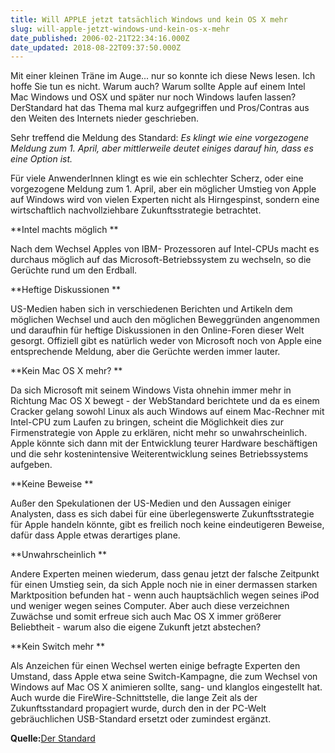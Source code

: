 ```yaml
---
title: Will APPLE jetzt tatsächlich Windows und kein OS X mehr
slug: will-apple-jetzt-windows-und-kein-os-x-mehr
date_published: 2006-02-21T22:34:16.000Z
date_updated: 2018-08-22T09:37:50.000Z
---
```


Mit einer kleinen Träne im Auge... nur so konnte ich diese News lesen. Ich hoffe Sie tun es nicht. Warum auch? Warum sollte Apple auf einem Intel Mac Windows und OSX und später nur noch Windows laufen lassen? DerStandard hat das Thema mal kurz aufgegriffen und Pros/Contras aus den Weiten des Internets nieder geschrieben.

Sehr treffend die Meldung des Standard:
*Es klingt wie eine vorgezogene Meldung zum 1. April, aber mittlerweile deutet einiges darauf hin, dass es eine Option ist.*

Für viele AnwenderInnen klingt es wie ein schlechter Scherz, oder eine vorgezogene Meldung zum 1. April, aber ein möglicher Umstieg von Apple auf Windows wird von vielen Experten nicht als Hirngespinst, sondern eine wirtschaftlich nachvollziehbare Zukunftsstrategie betrachtet.

**Intel machts möglich
**

Nach dem Wechsel Apples von IBM- Prozessoren auf Intel-CPUs macht es durchaus möglich auf das Microsoft-Betriebssystem zu wechseln, so die Gerüchte rund um den Erdball.

**Heftige Diskussionen
**

US-Medien haben sich in verschiedenen Berichten und Artikeln dem möglichen Wechsel und auch den möglichen Beweggründen angenommen und daraufhin für heftige Diskussionen in den Online-Foren dieser Welt gesorgt. Offiziell gibt es natürlich weder von Microsoft noch von Apple eine entsprechende Meldung, aber die Gerüchte werden immer lauter.

**Kein Mac OS X mehr?
**

Da sich Microsoft mit seinem Windows Vista ohnehin immer mehr in Richtung Mac OS X bewegt - der WebStandard berichtete und da es einem Cracker gelang sowohl Linux als auch Windows auf einem Mac-Rechner mit Intel-CPU zum Laufen zu bringen, scheint die Möglichkeit dies zur Firmenstrategie von Apple zu erklären, nicht mehr so unwahrscheinlich. Apple könnte sich dann mit der Entwicklung teurer Hardware beschäftigen und die sehr kostenintensive Weiterentwicklung seines Betriebssystems aufgeben.

**Keine Beweise
**

Außer den Spekulationen der US-Medien und den Aussagen einiger Analysten, dass es sich dabei für eine überlegenswerte Zukunftsstrategie für Apple handeln könnte, gibt es freilich noch keine eindeutigeren Beweise, dafür dass Apple etwas derartiges plane.

**Unwahrscheinlich
**

Andere Experten meinen wiederum, dass genau jetzt der falsche Zeitpunkt für einen Umstieg sein, da sich Apple noch nie in einer dermassen starken Marktposition befunden hat - wenn auch hauptsächlich wegen seines iPod und weniger wegen seines Computer. Aber auch diese verzeichnen Zuwächse und somit erfreue sich auch Mac OS X immer größerer Beliebtheit - warum also die eigene Zukunft jetzt abstechen?

**Kein Switch mehr
**

Als Anzeichen für einen Wechsel werten einige befragte Experten den Umstand, dass Apple etwa seine Switch-Kampagne, die zum Wechsel von Windows auf Mac OS X animieren sollte, sang- und klanglos eingestellt hat. Auch wurde die FireWire-Schnittstelle, die lange Zeit als der Zukunftsstandard propagiert wurde, durch den in der PC-Welt gebräuchlichen USB-Standard ersetzt oder zumindest ergänzt.

**Quelle:**[Der Standard](http://derstandard.at/?url=/?id=2350457)
